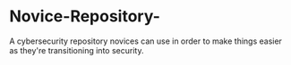 # Novice-Repository-
A cybersecurity repository novices can use in order to make things easier as they're transitioning into security.
